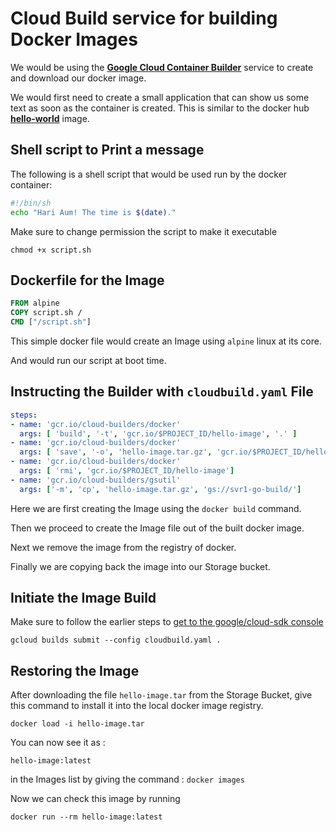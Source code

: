# Cloud Build service for building Docker Images

We would be using the [**Google Cloud Container Builder**](https://cloud.google.com/container-builder/) service to create and download our docker image.

We would first need to create a small application that can show us some text as soon as the container is created. This is similar to the docker hub [**hello-world**](https://hub.docker.com/_/hello-world/) image.

## Shell script to Print a message

The following is a shell script that would be used run by the docker container:

```bash
#!/bin/sh
echo "Hari Aum! The time is $(date)."
```

Make sure to change permission the script to make it executable

`chmod +x script.sh`

## Dockerfile for the Image

```Dockerfile
FROM alpine
COPY script.sh /
CMD ["/script.sh"]
```

This simple docker file would create an Image using `alpine` linux at its core.

And would run our script at boot time.

## Instructing the Builder with `cloudbuild.yaml` File

```yaml
steps:
- name: 'gcr.io/cloud-builders/docker'
  args: [ 'build', '-t', 'gcr.io/$PROJECT_ID/hello-image', '.' ]
- name: 'gcr.io/cloud-builders/docker'
  args: [ 'save', '-o', 'hello-image.tar.gz', 'gcr.io/$PROJECT_ID/hello-image' ]
- name: 'gcr.io/cloud-builders/docker'
  args: [ 'rmi', 'gcr.io/$PROJECT_ID/hello-image']
- name: 'gcr.io/cloud-builders/gsutil'
  args: ['-m', 'cp', 'hello-image.tar.gz', 'gs://svr1-go-build/']
```

Here we are first creating the Image using the `docker build` command.

Then we proceed to create the Image file out of the built docker image.

Next we remove the image from the registry of docker.

Finally we are copying back the image into our Storage bucket.

## Initiate the Image Build

Make sure to follow the earlier steps to [get to the google/cloud-sdk console](https://github.com/boseji/dockerPlayground/tree/master/12_go_google_cloud_compile#initiating-the-upload)

`gcloud builds submit --config cloudbuild.yaml .`

## Restoring the Image

After downloading the file `hello-image.tar` from the Storage Bucket, give this command
to install it into the local docker image registry.

`docker load -i hello-image.tar`

You can now see it as :

`hello-image:latest` 

in the Images list by giving the command : `docker images`

Now we can check this image by running

`docker run --rm hello-image:latest`
